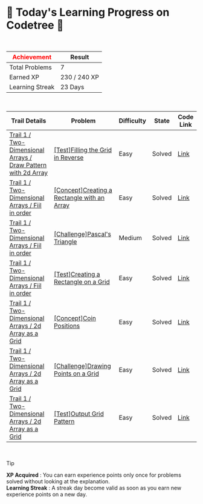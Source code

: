 # 🌲 Today's Learning Progress on Codetree 🌲

<br />

| <span style="color:red;display:block;text-align:center;"> **Achievement**</span> | Result |
|---|---|
|Total Problems| 7 |
| Earned XP | 230 / 240 XP |
| Learning Streak | 23 Days |

<br />

|Trail Details|Problem|Difficulty|State|Code Link|
|---|---|---|---|---|
|[Trail 1 / Two-Dimensional Arrays / Draw Pattern with 2d Array](https://www.codetree.ai/trail-info/novice-low/)|[[Test]Filling the Grid in Reverse](https://www.codetree.ai/trails/complete/curated-cards/test-grid-anti-fill/)|Easy|Solved|[Link](https://github.com/linuschoudhury/codetree/blob/main/250130/%EA%B2%A9%EC%9E%90%20%EB%B0%98%EB%8C%80%EB%A1%9C%20%EC%B1%84%EC%9A%B0%EA%B8%B0/grid-anti-fill.py)|
|[Trail 1 / Two-Dimensional Arrays / Fiil in order](https://www.codetree.ai/trail-info/novice-low/)|[[Concept]Creating a Rectangle with an Array](https://www.codetree.ai/trails/complete/curated-cards/intro-print-array-in-rectangle/)|Easy|Solved|[Link](https://github.com/linuschoudhury/codetree/blob/main/250130/%EB%B0%B0%EC%97%B4%EB%A1%9C%20%EC%82%AC%EA%B0%81%ED%98%95%20%EB%A7%8C%EB%93%A4%EA%B8%B0/print-array-in-rectangle.py)|
|[Trail 1 / Two-Dimensional Arrays / Fiil in order](https://www.codetree.ai/trail-info/novice-low/)|[[Challenge]Pascal's Triangle](https://www.codetree.ai/trails/complete/curated-cards/challenge-pascals-triangle/)|Medium|Solved|[Link](https://github.com/linuschoudhury/codetree/blob/main/250130/%ED%8C%8C%EC%8A%A4%EC%B9%BC%EC%9D%98%20%EC%82%BC%EA%B0%81%ED%98%95/pascals-triangle.py)|
|[Trail 1 / Two-Dimensional Arrays / Fiil in order](https://www.codetree.ai/trail-info/novice-low/)|[[Test]Creating a Rectangle on a Grid](https://www.codetree.ai/trails/complete/curated-cards/test-print-grid-in-rectangle/)|Easy|Solved|[Link](https://github.com/linuschoudhury/codetree/blob/main/250130/%EA%B2%A9%EC%9E%90%EB%A1%9C%20%EC%82%AC%EA%B0%81%ED%98%95%20%EB%A7%8C%EB%93%A4%EA%B8%B0/print-grid-in-rectangle.py)|
|[Trail 1 / Two-Dimensional Arrays / 2d Array as a Grid](https://www.codetree.ai/trail-info/novice-low/)|[[Concept]Coin Positions](https://www.codetree.ai/trails/complete/curated-cards/intro-Where-coins-are-located/)|Easy|Solved|[Link](https://github.com/linuschoudhury/codetree/blob/main/250130/%EB%8F%99%EC%A0%84%EC%9D%B4%20%EC%9E%88%EB%8A%94%20%EC%9C%84%EC%B9%98/Where-coins-are-located.py)|
|[Trail 1 / Two-Dimensional Arrays / 2d Array as a Grid](https://www.codetree.ai/trail-info/novice-low/)|[[Challenge]Drawing Points on a Grid](https://www.codetree.ai/trails/complete/curated-cards/challenge-draw-points-on-grid/)|Easy|Solved|[Link](https://github.com/linuschoudhury/codetree/blob/main/250130/%EA%B2%A9%EC%9E%90%EC%97%90%20%EC%A0%90%20%EA%B7%B8%EB%A6%AC%EA%B8%B0/draw-points-on-grid.py)|
|[Trail 1 / Two-Dimensional Arrays / 2d Array as a Grid](https://www.codetree.ai/trail-info/novice-low/)|[[Test]Output Grid Pattern](https://www.codetree.ai/trails/complete/curated-cards/test-print-grid-shape/)|Easy|Solved|[Link](https://github.com/linuschoudhury/codetree/blob/main/250130/%EA%B2%A9%EC%9E%90%20%EB%AA%A8%EC%96%91%20%EC%B6%9C%EB%A0%A5%ED%95%98%EA%B8%B0/print-grid-shape.py)|


<br />

> [!TIP]
> **XP Acquired** : You can earn experience points only once for problems solved without looking at the explanation.  
> **Learning Streak** : A streak day become valid as soon as you earn new experience points on a new day.

